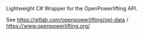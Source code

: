 Lightweight C# Wrapper for the OpenPowerlifting API.

See https://gitlab.com/openpowerlifting/opl-data / https://www.openpowerlifting.org/

